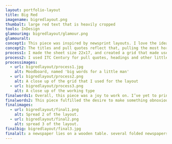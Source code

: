 ```yaml
---
layout: portfolio-layout
title: Big Red
imagename: bigredlayout.png
thumbalt: large red text that is heavily cropped
tools: InDesign
glamourimg: bigredlayout/glamour.png
glamouralt:
concept1: This piece was inspired by newsprint layouts. I love the idea of having a magazine, which usually makes great use of the space, and a newspaper that takes up every inch possible, and reversing it. The layout was based on being overwhelmed. The articles chosen are all topics that, without prior knowledge or seeking further knowledge on the topic can leave an overwhelmed reader.
concept2: The titles and pull quotes reflect that, pulling the most horrifying and out of context lines into the spotlight. The overall idea was to use this layout for a series of unrelated articles, and have it work together and cope with each articles need.
process1: I made the sheet size 22x17, and created a grid that made use of the space—and that fit the enormous cap height, and allowed for columns to fit comfortably. I used Futura for the titles and copy, and because of its wonderful even tendencies, I was able to fully justify the type without fighting the font or columns.
process2: I used ITC Century for pull quotes, headings and other little details.  The most interesting part was the colour. I did the red and black as Pantone colours, in order to allow for the transparency. This would increase the readability of the body copy over-top of the title or quote.
processimages:
  - url: bigredlayout/process1.jpg
    alt: Moodboard, named 'big words for a little man'
  - url: bigredlayout/process2.png
    alt: A close up of the grid that I used for the layout
  - url: bigredlayout/process3.png
    alt: A close up of the working type
finalwords1: Overall, this piece was a joy to work on. I’ve yet to print it on a sheet of newsprint, but I look forward to it!
finalwords2: This piece fulfilled the desire to make something obnoxiously large and bold, and something that demanded attention no matter what article was in place.
finalimages:
  - url: bigredlayout/final1.png
    alt: Spread 2 of the layout.
  - url: bigredlayout/final2.png
    alt: spread 3 of the layout.
finalbig: bigredlayout/final3.jpg
finalalt: a newspaper lies on a wooden table. several folded newspapers lie on-top of it.
---
```

